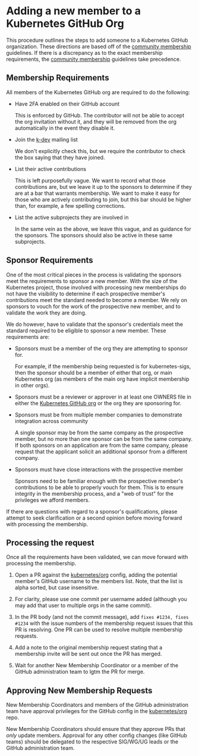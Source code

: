 # Adding a new member to a Kubernetes GitHub Org

This procedure outlines the steps to add someone to a Kubernetes GitHub
organization. These directions are based off of the [community membership]
guidelines. If there is a discrepancy as to the exact membership requirements,
the [community membership] guidelines take precedence.

## Membership Requirements

All members of the Kubernetes GitHub org are required to do the following:

- Have 2FA enabled on their GitHub account

  This is enforced by GitHub. The contributor will not be able to accept the org
  invitation without it, and they will be removed from the org automatically in
  the event they disable it.

- Join the [k-dev] mailing list

  We don't explicitly check this, but we require the contributor to check the
  box saying that they have joined.

- List their active contributions

  This is left purposefully vague. We want to record what those contributions
  are, but we leave it up to the sponsors to determine if they are at a bar that
  warrants membership. We want to make it easy for those who are actively
  contributing to join, but this bar should be higher than, for example, a few
  spelling corrections.

- List the active subprojects they are involved in

  In the same vein as the above, we leave this vague, and as guidance for the
  sponsors. The sponsors should also be active in these same subprojects.

## Sponsor Requirements

One of the most critical pieces in the process is validating the sponsors meet
the requirements to sponsor a new member. With the size of the Kubernetes
project, those involved with processing new memberships do not have the
visibility to determine if each prospective member's contributions meet the
standard needed to become a member. We rely on sponsors to vouch for the work of
the prospective new member, and to validate the work they are doing.

We do however, have to validate that the sponsor's credentials meet the standard
required to be eligible to sponsor a new member. These requirements are:

- Sponsors must be a member of the org they are attempting to sponsor for.

  For example, if the membership being requested is for kubernetes-sigs,
  then the sponsor should be a member of either that org, or main Kubernetes
  org (as members of the main org have implicit membership in other orgs).

- Sponsors must be a reviewer or approver in at least one OWNERS file in
  either the [Kubernetes GitHub org] or the org they are sponsoring for.

- Sponsors must be from multiple member companies to demonstrate integration
  across community

  A single sponsor may be from the same company as the prospective member, but
  no more than one sponsor can be from the same company. If both sponsors on an
  application are from the same company, please request that the applicant
  solicit an additional sponsor from a different company.

- Sponsors must have close interactions with the prospective member

  Sponsors need to be familiar enough with the prospective member's
  contributions to be able to properly vouch for them. This is to ensure
  integrity in the membership process, and a "web of trust" for the privileges
  we afford members.

If there are questions with regard to a sponsor's qualifications, please attempt
to seek clarification or a second opinion before moving forward with processing
the membership.

## Processing the request

Once all the requirements have been validated, we can move forward with
processing the membership.

1. Open a PR against the [kubernetes/org] config, adding the potential member's
GitHub username to the members list. Note, that the list is alpha sorted, but
case insensitive.

1. For clarity, please use one commit per username added (although you may add
that user to multiple orgs in the same commit).

1. In the PR body (and not the commit message), add `fixes #1234, fixes #1234`
with the issue numbers of the membership request issues that this PR is
resolving. One PR can be used to resolve multiple membership requests.

1. Add a note to the original membership request stating that a membership
invite will be sent out once the PR has merged.

1. Wait for another New Membership Coordinator or a member of the
GitHub administration team to lgtm the PR for merge.

## Approving New Membership Requests

New Membership Coordinators and members of the GitHub administration team
have approval privileges for the GitHub config in the
[kubernetes/org] repo.

New Membership Coordinators should ensure that they approve PRs that
_only_ update members. Approval for any other config changes (like
GitHub teams) should be delegated to the respective SIG/WG/UG leads
or the GitHub administration team.



[community membership]: /community-membership.md
[k-dev]: https://groups.google.com/forum/#!forum/kubernetes-dev
[kubernetes/org]: https://git.k8s.io/org/
[Kubernetes GitHub org]: https://github.com/kubernetes
